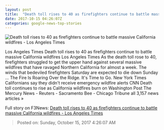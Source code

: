 ```yaml
---
layout: post
title:  "Death toll rises to 40 as firefighters continue to battle massive California wildfires - Los Angeles Times"
date: 2017-10-15 04:26:07Z
categories: google-news-top-stories
---
```


![Death toll rises to 40 as firefighters continue to battle massive California wildfires - Los Angeles Times](http://www.trbimg.com/img-59e272dc/turbine/la-me-california-fires-20171014)

Los Angeles Times Death toll rises to 40 as firefighters continue to battle massive California wildfires Los Angeles Times As the death toll rose to 40, firefighters struggled to get the upper hand against several massive wildfires that have ravaged Northern California for almost a week. The winds that bedeviled firefighters Saturday are expected to die down Sunday ... The Fire Is Roaring Over the Ridge. It's Time to Go. New York Times Californians say they didn't receive emergency wildfire alerts CNN Death toll continues to rise as California wildfires burn on Washington Post The Mercury News - Reuters - Sacramento Bee - Chicago Tribune all 3,157 news articles »


Full story on F3News: [Death toll rises to 40 as firefighters continue to battle massive California wildfires - Los Angeles Times](http://www.f3nws.com/n/SbdZPG)

> Posted on: Sunday, October 15, 2017 4:26:07 AM
